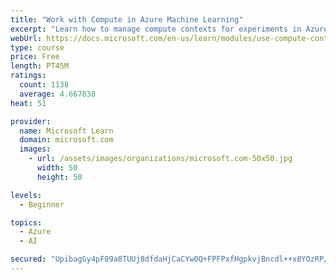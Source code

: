 ```yaml
---
title: "Work with Compute in Azure Machine Learning"
excerpt: "Learn how to manage compute contexts for experiments in Azure Machine Learning."
webUrl: https://docs.microsoft.com/en-us/learn/modules/use-compute-contexts-in-aml/
type: course
price: Free
length: PT45M
ratings:
  count: 1138
  average: 4.667838
heat: 51

provider:
  name: Microsoft Learn
  domain: microsoft.com
  images:
    - url: /assets/images/organizations/microsoft.com-50x50.jpg
      width: 50
      height: 50

levels:
  - Beginner

topics:
  - Azure
  - AI

secured: "UpibagGy4pF09a8TUUj8dfdaHjCaCYw0Q+FPFPxfHgpkvjBncdl++x8YOzRP/v8+p/gTDZRzZxtwNOCXUdZwK9KPMggBE44Tas4yK5RbG/voEaK2hge+3F8dnjqbbNzeitbfMzeyZazPpAjSL71nxi3fDWYvQFM9VDtKWGdWsVufzofV9KiP6ws1+etlnPcNT7l9fO1Xvfhst6aHGBIKSdZJ97nHbSTcDdH80H5CzfOSGP8d+wPBlN4AxNLH1DmciAd1Z4BWhCiJvsrXK5mn0yNeklbHRB/f1aOJq34m2pOq9G6Rh7BEbE7N/o2YcRYs7M8tp31oRnFE6SreW7CDv9NIc/TlOSHwiSugFTDGT42j9pJltuwPtPyMZau8V2dz5HRRUcQMK86ff42KoMNysi7kwARm5dGaPVKLv5z+Q4c=;6nOZuebl+qV5OdEAh01M2Q=="
---
```



